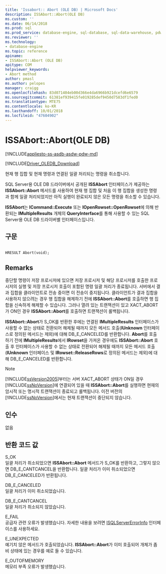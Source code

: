 ```yaml
---
title: 'Issabort:: Abort (OLE DB) | Microsoft Docs'
description: ISSAbort::Abort(OLE DB)
ms.custom: ''
ms.date: 06/14/2018
ms.prod: sql
ms.prod_service: database-engine, sql-database, sql-data-warehouse, pdw
ms.reviewer: ''
ms.technology:
- database-engine
ms.topic: reference
apiname:
- ISSAbort::Abort (OLE DB)
apitype: COM
helpviewer_keywords:
- Abort method
author: pmasl
ms.author: pelopes
manager: craigg
ms.openlocfilehash: 83d071404eb00d366e4da6966b921dcefd6e6579
ms.sourcegitcommit: 61381ef939415fe019285def9450d7583df1fed0
ms.translationtype: MTE75
ms.contentlocale: ko-KR
ms.lasthandoff: 10/01/2018
ms.locfileid: "47604902"
---
```

# <a name="issabortabort-ole-db"></a>ISSAbort::Abort(OLE DB)
[!INCLUDE[appliesto-ss-asdb-asdw-pdw-md](../../../includes/appliesto-ss-asdb-asdw-pdw-md.md)]

[!INCLUDE[Driver_OLEDB_Download](../../../includes/driver_oledb_download.md)]

  현재 행 집합 및 현재 명령과 연결된 일괄 처리되는 명령을 취소합니다.  
  
SQL Server용 OLE DB 드라이버에서 공개된 **ISSAbort** 인터페이스가 제공하는 **ISSAbort::Abort** 메서드를 사용하여 현재 행 집합 및 처음 이 행 집합을 생성한 명령과 함께 일괄 처리되었지만 아직 실행이 완료되지 않은 모든 명령을 취소할 수 있습니다.  
  
 **ISSAbort**는 **ICommand::Execute** 또는 **IOpenRowset::OpenRowset**에 의해 반환되는 **IMultipleResults** 개체의 **QueryInterface**를 통해 사용할 수 있는 SQL Server용 OLE DB 드라이버별 인터페이스입니다.  
  
## <a name="syntax"></a>구문  
  
```  
  
HRESULT Abort(void);  
```  
  
## <a name="remarks"></a>Remarks  
 중단할 명령이 저장 프로시저에 있으면 저장 프로시저 및 해당 프로시저를 호출한 프로시저의 실행 및 저장 프로시저 호출이 포함된 명령 일괄 처리가 종료됩니다. 서버에서 결과 집합을 클라이언트로 전송 중이면 이 전송이 중지됩니다. 클라이언트가 결과 집합을 사용하지 않으려는 경우 행 집합을 해제하기 전에 **ISSAbort::Abort**를 호출하면 행 집합을 신속하게 해제할 수 있습니다. 그러나 열려 있는 트랜잭션이 있고 XACT_ABORT가 ON인 경우 **ISSAbort::Abort**를 호출하면 트랜잭션이 롤백됩니다.  
  
 **ISSAbort::Abort**가 S_OK를 반환한 후에는 연결된 **IMultipleResults** 인터페이스가 사용할 수 없는 상태로 전환되어 해제될 때까지 모든 메서드 호출(**IUnknown** 인터페이스로 정의된 메서드는 제외)에 대해 DB_E_CANCELED를 반환합니다. **Abort**를 호출하기 전에 **IMultipleResults**에서 **IRowset**을 가져온 경우에도 **ISSAbort::Abort** 호출 후 인터페이스가 사용할 수 없는 상태로 전환되어 해제될 때까지 모든 메서드 호출(**IUnknown** 인터페이스 및 **IRowset::ReleaseRows**로 정의된 메서드는 제외)에 대해 DB_E_CANCELED를 반환합니다.  
  
> [!NOTE]  
>  [!INCLUDE[ssVersion2005](../../../includes/ssversion2005-md.md)]부터는 서버 XACT_ABORT 상태가 ON일 경우 [!INCLUDE[ssNoVersion](../../../includes/ssnoversion-md.md)]에 연결되어 있을 때 **ISSAbort::Abort**를 실행하면 현재의 암시적 또는 명시적 트랜잭션이 종료되고 롤백됩니다. 이전 버전의 [!INCLUDE[ssNoVersion](../../../includes/ssnoversion-md.md)]에서는 현재 트랜잭션이 중단되지 않습니다.  
  
## <a name="arguments"></a>인수  
 없음  
  
## <a name="return-code-values"></a>반환 코드 값  
 S_OK  
 일괄 처리가 취소되었으면 **ISSAbort::Abort** 메서드가 S_OK를 반환하고, 그렇지 않으면 DB_E_CANTCANCEL을 반환합니다. 일괄 처리가 이미 취소되었으면 DB_E_CANCELED가 반환됩니다.  
  
 DB_E_CANCELED  
 일괄 처리가 이미 취소되었습니다.  
  
 DB_E_CANTCANCEL  
 일괄 처리가 취소되지 않았습니다.  
  
 E_FAIL  
 공급자 관련 오류가 발생했습니다. 자세한 내용을 보려면 [ISQLServerErrorInfo](http://msdn.microsoft.com/library/a8323b5c-686a-4235-a8d2-bda43617b3a1) 인터페이스를 사용하세요.  
  
 E_UNEXPECTED  
 예기치 않은 메서드가 호출되었습니다. **ISSAbort::Abort**가 이미 호출되어 개체가 좀비 상태에 있는 경우를 예로 들 수 있습니다.  
  
 E_OUTOFMEMORY  
 메모리 부족 오류가 발생했습니다.  
  
  
